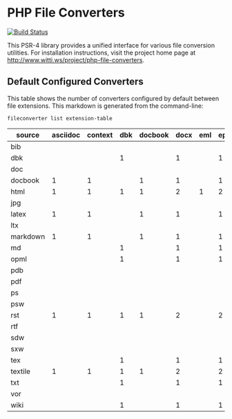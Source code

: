 PHP File Converters
===================

[![Build Status](https://travis-ci.org/wittiws/php-file-converters.png?branch=master)](https://travis-ci.org/wittiws/php-file-converters)

This PSR-4 library provides a unified interface for various file conversion utilities. For installation instructions, visit the project home page at http://www.witti.ws/project/php-file-converters.


## Default Configured Converters

This table shows the number of converters configured by default between file extensions. This markdown is generated from the command-line:

    fileconverter list extension-table

source | asciidoc | context | dbk | docbook | docx | eml | epub | epub3 | fb2 | html | jpg | latex | man | markdown | md | mediawiki | mobi | odt | opml | org | pdf | pdf/grayscale | ps | rtf | texinfo | textile | txt
--- | --- | --- | --- | --- | --- | --- | --- | --- | --- | --- | --- | --- | --- | --- | --- | --- | --- | --- | --- | --- | --- | --- | --- | --- | --- | --- | ---
bib |  |  |  |  |  |  |  |  |  |  |  |  |  |  |  |  |  |  |  |  | 1 |  |  |  |  |  | 
dbk |  |  | 1 |  | 1 |  | 1 | 1 | 1 | 1 |  |  | 1 |  | 1 |  |  | 1 | 1 |  | 1 |  |  | 1 |  |  | 1
doc |  |  |  |  |  |  |  |  |  |  |  |  |  |  |  |  |  |  |  |  | 1 |  |  |  |  |  | 1
docbook | 1 | 1 |  | 1 | 1 |  | 1 |  |  | 1 |  | 1 |  | 1 |  | 1 | 1 |  |  | 1 | 1 |  |  | 1 | 1 | 1 | 
html | 1 | 1 | 1 | 1 | 2 | 1 | 2 | 1 | 1 | 4 | 1 | 1 | 1 | 1 | 1 | 1 | 1 | 1 | 1 | 1 | 9 |  |  | 2 | 1 | 1 | 1
jpg |  |  |  |  |  |  |  |  |  |  | 1 |  |  |  |  |  |  |  |  |  |  |  |  |  |  |  | 
latex | 1 | 1 |  | 1 | 1 |  | 1 |  |  | 1 |  | 1 |  | 1 |  | 1 | 1 |  |  | 1 | 1 |  |  | 1 | 1 | 1 | 
ltx |  |  |  |  |  |  |  |  |  |  |  |  |  |  |  |  |  |  |  |  | 1 |  |  |  |  |  | 
markdown | 1 | 1 |  | 1 | 1 |  | 1 |  |  | 1 |  | 1 |  | 1 |  | 1 | 1 |  |  | 1 | 1 |  |  | 1 | 1 | 1 | 
md |  |  | 1 |  | 1 |  | 1 | 1 | 1 | 1 |  |  | 1 |  | 1 |  |  | 1 | 1 |  | 1 |  |  | 1 |  |  | 1
opml |  |  | 1 |  | 1 |  | 1 | 1 | 1 | 1 |  |  | 1 |  | 1 |  |  | 1 | 1 |  | 1 |  |  | 1 |  |  | 1
pdb |  |  |  |  |  |  |  |  |  |  |  |  |  |  |  |  |  |  |  |  | 1 |  |  |  |  |  | 
pdf |  |  |  |  |  |  |  |  |  |  | 1 |  |  |  |  |  |  |  |  |  | 1 | 1 |  |  |  |  | 
ps |  |  |  |  |  |  |  |  |  |  |  |  |  |  |  |  |  |  |  |  | 1 |  |  |  |  |  | 
psw |  |  |  |  |  |  |  |  |  |  |  |  |  |  |  |  |  |  |  |  | 1 |  |  |  |  |  | 
rst | 1 | 1 | 1 | 1 | 2 |  | 2 | 1 | 1 | 2 |  | 1 | 1 | 1 | 1 | 1 | 1 | 1 | 1 | 1 | 2 |  |  | 2 | 1 | 1 | 1
rtf |  |  |  |  |  |  |  |  |  |  |  |  |  |  |  |  |  |  |  |  | 4 |  | 2 |  |  |  | 
sdw |  |  |  |  |  |  |  |  |  |  |  |  |  |  |  |  |  |  |  |  | 1 |  |  |  |  |  | 
sxw |  |  |  |  |  |  |  |  |  |  |  |  |  |  |  |  |  |  |  |  | 1 |  |  |  |  |  | 
tex |  |  | 1 |  | 1 |  | 1 | 1 | 1 | 1 |  |  | 1 |  | 1 |  |  | 1 | 1 |  | 1 |  |  | 1 |  |  | 1
textile | 1 | 1 | 1 | 1 | 2 |  | 2 | 1 | 1 | 2 |  | 1 | 1 | 1 | 1 | 1 | 1 | 1 | 1 | 1 | 2 |  |  | 2 | 1 | 1 | 1
txt |  |  | 1 |  | 1 |  | 1 | 1 | 1 | 1 |  |  | 1 |  | 1 |  |  | 1 | 1 |  | 2 |  |  | 1 |  |  | 1
vor |  |  |  |  |  |  |  |  |  |  |  |  |  |  |  |  |  |  |  |  | 1 |  |  |  |  |  | 
wiki |  |  | 1 |  | 1 |  | 1 | 1 | 1 | 2 |  |  | 1 |  | 2 |  |  | 1 | 1 |  | 1 |  |  | 1 |  |  | 1
